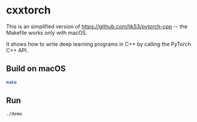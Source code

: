 # cxxtorch

This is an simplified version of https://github.com/ljk53/pytorch-cpp -- the Makefile works only with macOS.

It shows how to write deep learning programs in C++ by calling the PyTorch C++ API.

## Build on macOS

```bash
make
```

## Run

```bash
./demo
```
